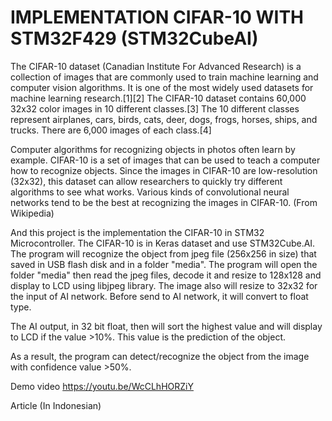 # IMPLEMENTATION CIFAR-10 WITH STM32F429 (STM32CubeAI)

The CIFAR-10 dataset (Canadian Institute For Advanced Research) is a collection of images that are commonly used to train machine learning and computer vision algorithms. It is one of the most widely used datasets for machine learning research.[1][2] The CIFAR-10 dataset contains 60,000 32x32 color images in 10 different classes.[3] The 10 different classes represent airplanes, cars, birds, cats, deer, dogs, frogs, horses, ships, and trucks. There are 6,000 images of each class.[4]

Computer algorithms for recognizing objects in photos often learn by example. CIFAR-10 is a set of images that can be used to teach a computer how to recognize objects. Since the images in CIFAR-10 are low-resolution (32x32), this dataset can allow researchers to quickly try different algorithms to see what works. Various kinds of convolutional neural networks tend to be the best at recognizing the images in CIFAR-10. (From Wikipedia)

And this project is the implementation the CIFAR-10 in STM32 Microcontroller. The CIFAR-10 is in Keras dataset and use STM32Cube.AI. The program will recognize the object from jpeg file (256x256 in size) that saved in USB flash disk and in a folder "media".
The program will open the folder "media" then read the jpeg files, decode it and resize to 128x128 and display to LCD using libjpeg library. The image also will resize to 32x32 for the input of AI network. Before send to AI network, it will convert to float type.

The AI output, in 32 bit float, then will sort the highest value and will display to LCD if the value >10%. This value is the prediction of the object.

As a result, the program can detect/recognize the object from the image with confidence value >50%.

Demo video
https://youtu.be/WcCLhHORZiY

Article (In Indonesian)

